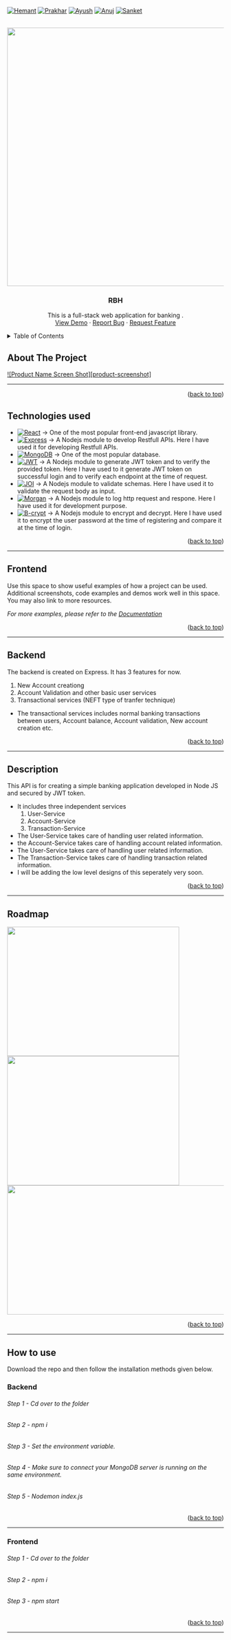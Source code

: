 <a name="readme-top"></a>

[![Hemant][linkedin-shield1]][contributors-url1]
[![Prakhar][linkedin-shield2]][contributors-url2]
[![Ayush][linkedin-shield3]][contributors-url3]
[![Anuj][linkedin-shield4]][contributors-url4]
[![Sanket][linkedin-shield5]][contributors-url5]



<!-- PROJECT LOGO -->
<br />
<div align="center">


<img src="https://user-images.githubusercontent.com/77238801/201717153-e8a42737-9715-423b-a1a7-c26ca6489a47.jpeg"  width="800" height="600" />



  <h3 align="center">RBH</h3>

  <p align="center">
     This is a full-stack web application for banking .
    <br />
    <a href="#">View Demo</a>
    ·
    <a href="#">Report Bug</a>
    ·
    <a href="#">Request Feature</a>
  </p>
</div>



<!-- TABLE OF CONTENTS -->
<details>
  <summary>Table of Contents</summary>
  <ol>
    <li><a href="#about-the-project">About The Project</a></li>
    <li><a href="technologies-used">Technologies used</a></li>
    <li><a href="#frontend">Frontend</a></li>
    <li><a href="#backend">Backend</a></li>
    <li><a href="#description">Description</a></li>
    <li><a href="#roadmap">Roadmap</a></li>
    <li><a href="#howtouse">How to use</a></li>
  </ol>
</details>



<!-- ABOUT THE PROJECT -->
## About The Project

[![Product Name Screen Shot][product-screenshot]](https://example.com)

----------------------

<p align="right">(<a href="#readme-top">back to top</a>)</p>



## Technologies used

* [![React][React.js]][React-url] -> One of the most popular front-end javascript library.
* [![Express][Express.js]][Express-url] -> A Nodejs module to develop Restfull APIs. Here I have used it for developing Restfull APIs.
* [![MongoDB][MongoDB]][MongoDB-url] ->  One of the most popular database.
* [![JWT][JWT]][JWT-url] ->  A Nodejs module to generate JWT token and to verify the provided token. Here I have used to it generate JWT token on successful login and to verify each endpoint at the time of request.
* [![JOI][JOI]][JOI-url] ->  A Nodejs module to validate schemas. Here I have used it to validate the request body as input.
* [![Morgan][Morgan]][Morgan-url] ->  A Nodejs module to log http request and respone. Here I have used it for development purpose.
* [![B-crypt][B-crypt]][Bcrypt-url] ->  A Nodejs module to encrypt and decrypt. Here I have used it to encrypt the user password at the time of registering and compare it at the time of login.

<p align="right">(<a href="#readme-top">back to top</a>)</p>

----------------------

<!-- Frontend -->
## Frontend

Use this space to show useful examples of how a project can be used. Additional screenshots, code examples and demos work well in this space. You may also link to more resources.

_For more examples, please refer to the [Documentation](https://example.com)_

<p align="right">(<a href="#readme-top">back to top</a>)</p>

----------------------

<!-- backend -->
## Backend

The backend is created on Express. It has 3 features for now.
   1. New Account creationg
   2. Account Validation and other basic user services
   3. Transactional services (NEFT type of tranfer technique)
- The transactional services includes normal banking transactions between users, Account balance, Account validation, New account creation etc.

<p align="right">(<a href="#readme-top">back to top</a>)</p>

----------------------

<!-- Description -->
## Description

 This API is for creating a simple banking application developed in Node JS and secured by JWT token.
- It includes three independent services
  1. User-Service
  1. Account-Service
  1. Transaction-Service
- The User-Service takes care of handling user related information.
- the Account-Service takes care of handling account related information.
- The User-Service takes care of handling user related information.
- The Transaction-Service takes care of handling transaction related information.
- I will be adding the low level designs of this seperately very soon.

<p align="right">(<a href="#readme-top">back to top</a>)</p>

----------------------


<!-- Roadmap -->
## Roadmap
<div display="flex">
<img src="https://user-images.githubusercontent.com/77981888/201920119-68f6b221-d7c1-4a47-9658-125f3defe780.jpeg"  width="400" height="300" />
<img src="https://user-images.githubusercontent.com/77981888/201920553-cabedc64-6a02-4887-b13e-705092cdb6d6.jpeg"  width="400" height="300" />

</div>
<div display="flex" justify-content="center">
<img src="https://user-images.githubusercontent.com/77981888/201920424-7c2c4a68-a4f6-4a1a-87f3-72d4134b9ef7.jpeg"  width="600" height="300" />

</div>



<p align="right">(<a href="#readme-top">back to top</a>)</p>

----------------------



<!-- How to use -->
## How to use

Download the repo and then follow the installation methods given below.


### Backend

###### Step 1 - Cd over to the folder
###### Step 2 - npm i
###### Step 3 - Set the environment variable.
###### Step 4 - Make sure to connect your MongoDB server is running on the same environment.
###### Step 5 - Nodemon index.js

<p align="right">(<a href="#readme-top">back to top</a>)</p>

----------------------


### Frontend

###### Step 1 - Cd over to the folder
###### Step 2 - npm i
###### Step 3 - npm start

<p align="right">(<a href="#readme-top">back to top</a>)</p>

----------------------



<!-- MARKDOWN LINKS & IMAGES -->
<!-- https://www.markdownguide.org/basic-syntax/#reference-style-links -->
[linkedin-shield1]: https://img.shields.io/static/v1?label=&message=Hemant&color=black&style=for-the-badge&logo=linkedin
[linkedin-shield2]: https://img.shields.io/static/v1?label=&message=Prakhar&color=black&style=for-the-badge&logo=linkedin
[linkedin-shield3]: https://img.shields.io/static/v1?label=&message=Ayush&color=black&style=for-the-badge&logo=linkedin
[linkedin-shield4]: https://img.shields.io/static/v1?label=&message=Anuj&color=black&style=for-the-badge&logo=linkedin
[linkedin-shield5]: https://img.shields.io/static/v1?label=&message=Sanket&color=black&style=for-the-badge&logo=linkedin
[contributors-url1]: https://www.linkedin.com/in/hyturing/
[contributors-url2]: https://www.linkedin.com/in/prakhartomar53/
[contributors-url3]: https://www.linkedin.com/in/ayush-mehta-6997a4235/
[contributors-url4]: https://www.linkedin.com/in/awasthi-anuj/
[contributors-url5]: https://www.linkedin.com/in/sanket-kumar-singh-b698191b8/


[React.js]: https://img.shields.io/badge/React-20232A?style=for-the-badge&logo=react&logoColor=61DAFB
[React-url]: https://reactjs.org/
[Express.js]: https://img.shields.io/badge/Express.js-404D59?style=for-the-badge
[Express-url]: https://expressjs.com/
[MongoDB]: https://img.shields.io/badge/MongoDB-4EA94B?style=for-the-badge&logo=mongodb&logoColor=white
[MongoDB-url]: https://www.mongodb.com/
[JWT]: https://img.shields.io/badge/json%20web%20tokens-323330?style=for-the-badge&logo=json-web-tokens&logoColor=pink
[JWT-url]: https://jwt.io/
[JOI]: https://img.shields.io/badge/Laravel-FF2D20?style=for-the-badge&logo=laravel&logoColor=white
[JOI-url]: https://joi.dev/
[Morgan]: https://img.shields.io/badge/Bootstrap-563D7C?style=for-the-badge&logo=bootstrap&logoColor=white
[Morgan-url]: https://www.npmjs.com/package/morgan
[B-crypt]: https://img.shields.io/badge/jQuery-0769AD?style=for-the-badge&logo=jquery&logoColor=white
[Bcrypt-url]: https://www.npmjs.com/package/bcryptjs
